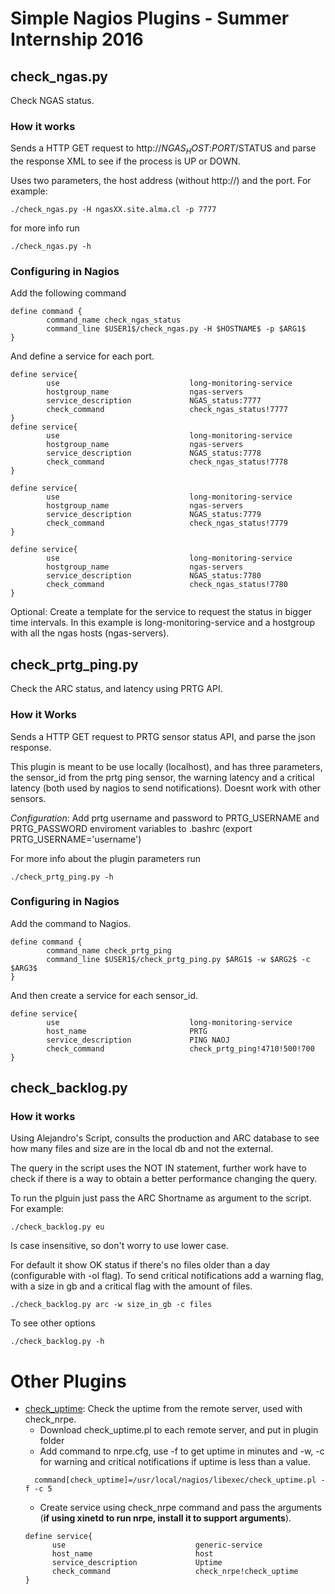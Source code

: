 # Simple Nagios Plugins - Summer Internship 2016
## check_ngas.py
Check NGAS status.
### How it works
Sends a HTTP GET request to http://$NGAS_HOST$:$PORT$/STATUS and parse the response XML to see if the process is UP or DOWN.

Uses two parameters, the host address (without http://) and the port. For example: 
```
./check_ngas.py -H ngasXX.site.alma.cl -p 7777
```

for more info run 

```
./check_ngas.py -h
```

### Configuring in Nagios
Add the following command
```
define command {
        command_name check_ngas_status
        command_line $USER1$/check_ngas.py -H $HOSTNAME$ -p $ARG1$
}
```
And define a service for each port.
```
define service{
        use                             long-monitoring-service
        hostgroup_name                  ngas-servers
        service_description             NGAS_status:7777
        check_command                   check_ngas_status!7777
}
define service{
        use                             long-monitoring-service
        hostgroup_name                  ngas-servers
        service_description             NGAS_status:7778
        check_command                   check_ngas_status!7778
}

define service{
        use                             long-monitoring-service
        hostgroup_name                  ngas-servers
        service_description             NGAS_status:7779
        check_command                   check_ngas_status!7779
}

define service{
        use                             long-monitoring-service
        hostgroup_name                  ngas-servers
        service_description             NGAS_status:7780
        check_command                   check_ngas_status!7780
}
```
Optional: Create a template for the service to request the status in bigger time intervals. In this example is long-monitoring-service and a hostgroup with all the ngas hosts (ngas-servers).

## check_prtg_ping.py
Check the ARC status, and latency using PRTG API.

### How it Works
Sends a HTTP GET request to PRTG sensor status API, and parse the json response.

This plugin is meant to be use locally (localhost), and has three parameters, the sensor_id from the prtg ping sensor, the warning latency and a critical latency (both used by nagios to send notifications). Doesnt work with other sensors.

*Configuration*: Add prtg username and password to PRTG_USERNAME and PRTG_PASSWORD enviroment variables to .bashrc (export PRTG_USERNAME='username') 

For more info about the plugin parameters run
```
./check_prtg_ping.py -h
```

### Configuring in Nagios
Add the command to Nagios.
```
define command {
        command_name check_prtg_ping
        command_line $USER1$/check_prtg_ping.py $ARG1$ -w $ARG2$ -c $ARG3$
}
```
And then create a service for each sensor_id.
```
define service{
        use                             long-monitoring-service
        host_name                       PRTG
        service_description             PING NAOJ
        check_command                   check_prtg_ping!4710!500!700
}
```

## check_backlog.py

### How it works

Using Alejandro's Script, consults the production and ARC database to see how many files and size are in the local db and not the external.

The query in the script uses the NOT IN statement, further work have to check if there is a way to obtain a better performance changing the query.

To run the plguin just pass the ARC Shortname as argument to the script. For example:
```
./check_backlog.py eu
```
Is case insensitive, so don't worry to use lower case.

For default it show OK status if there's no files older than a day (configurable with -ol flag). To send critical notifications add a warning flag, with a size in gb and a critical flag with the amount of files.
```
./check_backlog.py arc -w size_in_gb -c files

```
To see other options 

```
./check_backlog.py -h
``` 

# Other Plugins
* [check_uptime](https://exchange.nagios.org/directory/Plugins/System-Metrics/Uptime/check_uptime--2F-check_snmp_uptime/details):
Check the uptime from the remote server, used with check_nrpe.
  * Download check_uptime.pl to each remote server, and put in plugin folder
  * Add command to nrpe.cfg, use -f to get uptime in minutes and -w, -c for warning and critical notifications if uptime is less than a value.
  ```
    command[check_uptime]=/usr/local/nagios/libexec/check_uptime.pl -f -c 5
  ```
  * Create service using check_nrpe command and pass the arguments (**if using xinetd to run nrpe, install it to support arguments**).
  ```
  define service{
        use                             generic-service
        host_name                       host
        service_description             Uptime
        check_command                   check_nrpe!check_uptime
  } 
  ```

